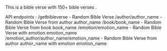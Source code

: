 This is a bible verse with 150+ bible verses .

API endpoints : 
/getbibleverse - Random Bible Verse
/author/author_name - Random Bible Verse from author author_name
/book/book_name - Random Bible Verse from book book_name
/emotion/emotion_name - Random Bible Verse with emotion emotion_name
/emotion_author/author_name/emotion_name - Random Bible Verse from author author_name with emotion emotion_name
